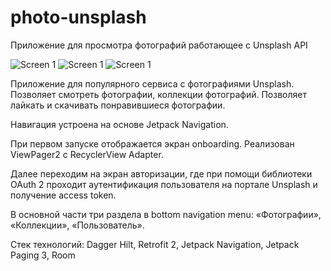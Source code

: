 # photo-unsplash

Приложение для просмотра фотографий работающее с Unsplash API

![Screen 1](https://github.com/vladimirtokarev8443/lessonsProject/blob/main/screen_1.jpg) ![Screen 1](https://github.com/vladimirtokarev8443/lessonsProject/blob/main/screen_2.jpg) ![Screen 1](https://github.com/vladimirtokarev8443/lessonsProject/blob/main/screen_3.jpg)

Приложение для популярного сервиса с фотографиями Unsplash.
Позволяет смотреть фотографии, коллекции фотографий.
Позволяет лайкать и скачивать понравившиеся фотографии.

Навигация устроена на основе Jetpack Navigation.

При первом запуске отображается экран onboarding. Реализован ViewPager2 с RecyclerView Adapter.

Далее переходим на экран авторизации, где при помощи библиотеки OAuth 2 проходит аутентификация пользователя на портале Unsplash и получение access token.

В основной части три раздела в bottom navigation menu: «Фотографии»,
«Коллекции», «Пользователь».

Стек технологий: Dagger Hilt, Retrofit 2, Jetpack Navigation, Jetpack Paging 3, Room 
